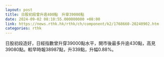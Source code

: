 ```yaml
---
layout: post
title: 日股初段曾升逾400點　升穿39000點
date: 2024-09-02 08:10:55.000000000 +08:00
link: https://news.rthk.hk/rthk/ch/component/k2/1768660-20240902.htm
categories: rthk
---
```


日股初段造好，日經指數曾升穿39000點水平，開市後最多升逾430點，高見39080點。較早時報38987點，升339點，升幅0.88%。
